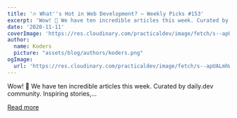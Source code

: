 ```yaml
---
title: '🔥 What''s Hot in Web Development? — Weekly Picks #153'
excerpt: 'Wow! 🤯 We have ten incredible articles this week. Curated by daily.dev community.  Inspiring stories,...'
date: '2020-11-11'
coverImage: 'https://res.cloudinary.com/practicaldev/image/fetch/s--apUALmhW--/c_imagga_scale,f_auto,fl_progressive,h_420,q_auto,w_1000/https://dev-to-uploads.s3.amazonaws.com/i/kk9b8wb8fe6kfcyqsvgy.jpg'
author:
  name: Koders
  picture: "assets/blog/authors/koders.png"
ogImage:
  url: 'https://res.cloudinary.com/practicaldev/image/fetch/s--apUALmhW--/c_imagga_scale,f_auto,fl_progressive,h_420,q_auto,w_1000/https://dev-to-uploads.s3.amazonaws.com/i/kk9b8wb8fe6kfcyqsvgy.jpg'
---
```


Wow! 🤯 We have ten incredible articles this week. Curated by daily.dev community.  Inspiring stories,...

[Read more](https://dev.to/dailydotdev/what-s-hot-in-web-development-weekly-picks-153-1jgb)
